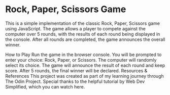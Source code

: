 # Rock, Paper, Scissors Game
This is a simple implementation of the classic Rock, Paper, Scissors game using JavaScript. The game allows a player to compete against the computer over 5 rounds, with the results of each round being displayed in the console. After all rounds are completed, the game announces the overall winner.

How to Play
Run the game in the browser console.
You will be prompted to enter your choice: Rock, Paper, or Scissors.
The computer will randomly select its choice.
The game will announce the result of each round and keep score.
After 5 rounds, the final winner will be declared.
Resources & References
This project was created as part of my learning journey through The Odin Project. Special thanks to the helpful tutorial by Web Dev Simplified, which you can watch here.


